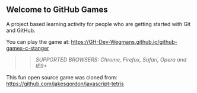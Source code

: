## Welcome to GitHub Games

A project based learning activity for people who are getting started with Git and GitHub.

You can play the game at: https://GH-Dev-Wegmans.github.io/github-games-c-stanger

>> _*SUPPORTED BROWSERS*: Chrome, Firefox, Safari, Opera and IE9+_

This fun open source game was cloned from: https://github.com/jakesgordon/javascript-tetris
